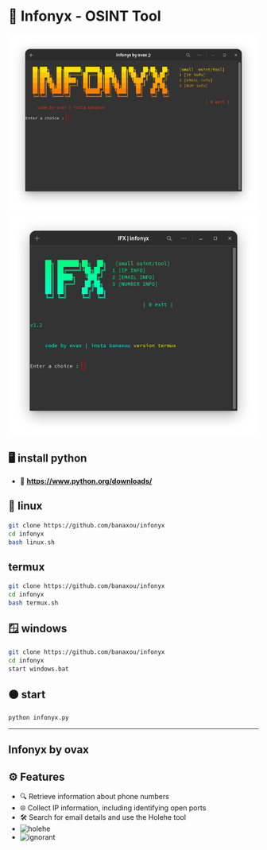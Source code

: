 # 🔎 Infonyx - OSINT Tool

![menu](menu.png)
![tmx](ifx.png)


## 🖥️ install python
- 🐍 **https://www.python.org/downloads/**

## 🐧 linux
```bash 
git clone https://github.com/banaxou/infonyx
cd infonyx
bash linux.sh
```
##  termux 
```bash
git clone https://github.com/banaxou/infonyx
cd infonyx
bash termux.sh
```
## 🪟 windows
```bash
git clone https://github.com/banaxou/infonyx
cd infonyx
start windows.bat
```


##  🟠 start 
```python
python infonyx.py
```
---
## **Infonyx by ovax**
## ⚙️ Features

- 🔍 Retrieve information about phone numbers
- 🌐 Collect IP information, including identifying open ports
- 🛠️ Search for email details and use the Holehe tool
- ![holehe](https://github.com/megadose/holehe)
- ![ignorant](https://github.com/megadose/ignorant)

